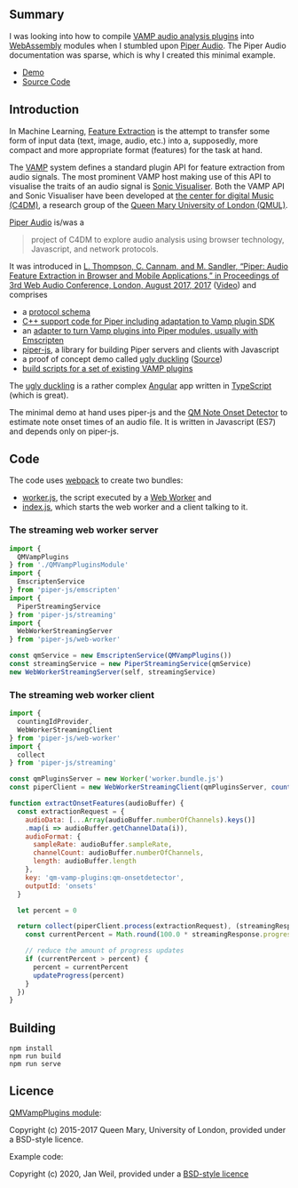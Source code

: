 ## Summary

I was looking into how to compile [VAMP audio analysis
plugins](https://vamp-plugins.org/) into
[WebAssembly](https://developer.mozilla.org/en-US/docs/WebAssembly) modules
when I stumbled upon [Piper Audio](https://github.com/piper-audio/). The Piper
Audio documentation was sparse, which is why I created this minimal example.

* [Demo](https://jawebada.github.io/piper-audio-example-streaming-web-worker)
* [Source Code](https://github.com/jawebada/piper-audio-example-streaming-web-worker)

## Introduction

In Machine Learning, 
[Feature Extraction](https://en.wikipedia.org/wiki/Feature_extraction)
is the attempt to transfer some form of input data (text, image, audio, etc.)
into a, supposedly, more compact and more appropriate format (features) for the
task at hand.

The [VAMP](https://vamp-plugins.org) system defines a standard plugin API for
feature extraction from audio signals. The most prominent VAMP host making use
of this API to visualise the traits of an audio signal is [Sonic
Visualiser](https://www.sonicvisualiser.org/). Both the VAMP API and Sonic
Visualiser have been developed at [the center for digital Music
(C4DM)](http://c4dm.eecs.qmul.ac.uk/), a research group of the [Queen Mary
University of London (QMUL)](https://www.qmul.ac.uk/).

[Piper Audio](https://github.com/piper-audio) is/was a

> project of C4DM to explore audio analysis using browser technology,
> Javascript, and network protocols.

It was introduced in [L. Thompson, C. Cannam, and M. Sandler, “Piper: Audio
Feature Extraction in Browser and Mobile Applications,” in Proceedings of 3rd
Web Audio Conference, London, August 2017,
2017](https://qmro.qmul.ac.uk/xmlui/handle/123456789/26163)
([Video](https://youtu.be/OpUeyRRPpCo?t=33m10s)) and comprises

* a [protocol schema](https://github.com/piper-audio/piper)
* [C++ support code for Piper including adaptation to Vamp plugin SDK](https://github.com/piper-audio/piper-vamp-cpp)
* an [adapter to turn Vamp plugins into Piper modules, usually with Emscripten](https://github.com/piper-audio/piper-vamp-js)
* [piper-js](https://github.com/piper-audio/piper-js), a library for building Piper servers and clients with Javascript
* a proof of concept demo called [ugly duckling](https://piper-audio.github.io/ugly-duckling) ([Source](https://github.com/piper-audio/ugly-duckling))
* [build scripts for a set of existing VAMP plugins](https://github.com/piper-audio/piper-vamp-js-builds)

The [ugly duckling](https://piper-audio.github.io/ugly-duckling) is a rather
complex [Angular](https://angular.io/) app written in
[TypeScript](https://www.typescriptlang.org/) (which is great).

The minimal demo at hand uses piper-js and the [QM Note Onset
Detector](https://vamp-plugins.org/plugin-doc/qm-vamp-plugins.html#qm-onsetdetector)
to estimate note onset times of an audio file. It is written in Javascript
(ES7) and depends only on piper-js.

## Code

The code uses [webpack](https://webpack.js.org/) to create two bundles: 

* [worker.js](https://github.com/jawebada/piper-audio-example-streaming-web-worker/blob/master/src/worker.js),
  the script executed by a [Web Worker](https://developer.mozilla.org/en-US/docs/Web/API/Web_Workers_API) and
* [index.js](https://github.com/jawebada/piper-audio-example-streaming-web-worker/blob/master/src/index.js),
  which starts the web worker and a client talking to it.

### The streaming web worker server

```javascript
import {
  QMVampPlugins
} from './QMVampPluginsModule'
import {
  EmscriptenService
} from 'piper-js/emscripten'
import {
  PiperStreamingService
} from 'piper-js/streaming'
import {
  WebWorkerStreamingServer
} from 'piper-js/web-worker'

const qmService = new EmscriptenService(QMVampPlugins())
const streamingService = new PiperStreamingService(qmService)
new WebWorkerStreamingServer(self, streamingService)
```

### The streaming web worker client

```javascript
import { 
  countingIdProvider,
  WebWorkerStreamingClient
} from 'piper-js/web-worker'
import {
  collect
} from 'piper-js/streaming'

const qmPluginsServer = new Worker('worker.bundle.js')
const piperClient = new WebWorkerStreamingClient(qmPluginsServer, countingIdProvider(0))

function extractOnsetFeatures(audioBuffer) {
  const extractionRequest = {
    audioData: [...Array(audioBuffer.numberOfChannels).keys()]
    .map(i => audioBuffer.getChannelData(i)),
    audioFormat: {
      sampleRate: audioBuffer.sampleRate,
      channelCount: audioBuffer.numberOfChannels,
      length: audioBuffer.length
    },
    key: 'qm-vamp-plugins:qm-onsetdetector',
    outputId: 'onsets'
  }

  let percent = 0

  return collect(piperClient.process(extractionRequest), (streamingResponse) => {
    const currentPercent = Math.round(100.0 * streamingResponse.progress.processedBlockCount / streamingResponse.progress.totalBlockCount)

    // reduce the amount of progress updates
    if (currentPercent > percent) {
      percent = currentPercent
      updateProgress(percent)
    }
  })
}
```

## Building

```
npm install
npm run build
npm run serve
```

## Licence

[QMVampPlugins module](https://github.com/jawebada/piper-audio-example-streaming-web-worker/blob/master/src/QMVampPlugins.umd.js): 

Copyright (c) 2015-2017 Queen Mary, University of London, provided under a BSD-style licence.

Example code:

Copyright (c) 2020, Jan Weil, provided under a [BSD-style licence](https://github.com/jawebada/piper-audio-example-streaming-web-worker/blob/master/LICENSE)
